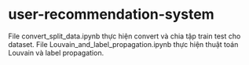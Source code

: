 # user-recommendation-system

File convert_split_data.ipynb thực hiện convert và chia tập train test cho dataset.
File Louvain_and_label_propagation.ipynb thực hiện thuật toán Louvain và label propagation.

